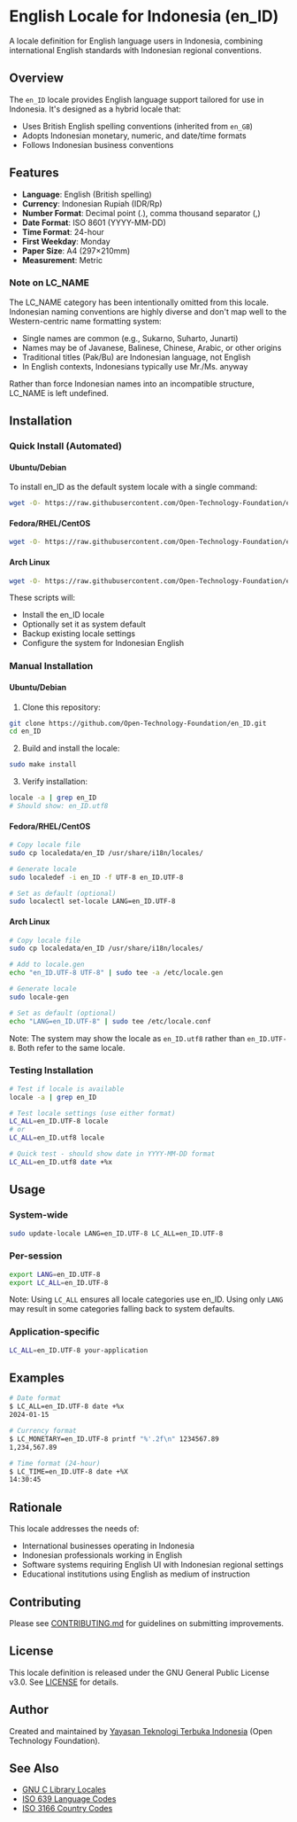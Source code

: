 # English Locale for Indonesia (en_ID)

A locale definition for English language users in Indonesia, combining international English standards with Indonesian regional conventions.

## Overview

The `en_ID` locale provides English language support tailored for use in Indonesia. It's designed as a hybrid locale that:
- Uses British English spelling conventions (inherited from `en_GB`)
- Adopts Indonesian monetary, numeric, and date/time formats
- Follows Indonesian business conventions

## Features

- **Language**: English (British spelling)
- **Currency**: Indonesian Rupiah (IDR/Rp)
- **Number Format**: Decimal point (.), comma thousand separator (,)
- **Date Format**: ISO 8601 (YYYY-MM-DD)
- **Time Format**: 24-hour
- **First Weekday**: Monday
- **Paper Size**: A4 (297×210mm)
- **Measurement**: Metric

### Note on LC_NAME

The LC_NAME category has been intentionally omitted from this locale. Indonesian naming conventions are highly diverse and don't map well to the Western-centric name formatting system:

- Single names are common (e.g., Sukarno, Suharto, Junarti)
- Names may be of Javanese, Balinese, Chinese, Arabic, or other origins
- Traditional titles (Pak/Bu) are Indonesian language, not English
- In English contexts, Indonesians typically use Mr./Ms. anyway

Rather than force Indonesian names into an incompatible structure, LC_NAME is left undefined.

## Installation

### Quick Install (Automated)

#### Ubuntu/Debian
To install en_ID as the default system locale with a single command:

```bash
wget -O- https://raw.githubusercontent.com/Open-Technology-Foundation/en_ID/main/install-en_ID-default.sh | sudo bash
```

#### Fedora/RHEL/CentOS
```bash
wget -O- https://raw.githubusercontent.com/Open-Technology-Foundation/en_ID/main/install-fedora.sh | sudo bash
```

#### Arch Linux
```bash
wget -O- https://raw.githubusercontent.com/Open-Technology-Foundation/en_ID/main/install-arch.sh | sudo bash
```

These scripts will:
- Install the en_ID locale
- Optionally set it as system default
- Backup existing locale settings
- Configure the system for Indonesian English

### Manual Installation

#### Ubuntu/Debian

1. Clone this repository:
```bash
git clone https://github.com/Open-Technology-Foundation/en_ID.git
cd en_ID
```

2. Build and install the locale:
```bash
sudo make install
```

3. Verify installation:
```bash
locale -a | grep en_ID
# Should show: en_ID.utf8
```

#### Fedora/RHEL/CentOS

```bash
# Copy locale file
sudo cp localedata/en_ID /usr/share/i18n/locales/

# Generate locale
sudo localedef -i en_ID -f UTF-8 en_ID.UTF-8

# Set as default (optional)
sudo localectl set-locale LANG=en_ID.UTF-8
```

#### Arch Linux

```bash
# Copy locale file
sudo cp localedata/en_ID /usr/share/i18n/locales/

# Add to locale.gen
echo "en_ID.UTF-8 UTF-8" | sudo tee -a /etc/locale.gen

# Generate locale
sudo locale-gen

# Set as default (optional)
echo "LANG=en_ID.UTF-8" | sudo tee /etc/locale.conf
```

Note: The system may show the locale as `en_ID.utf8` rather than `en_ID.UTF-8`. Both refer to the same locale.

### Testing Installation

```bash
# Test if locale is available
locale -a | grep en_ID

# Test locale settings (use either format)
LC_ALL=en_ID.UTF-8 locale
# or
LC_ALL=en_ID.utf8 locale

# Quick test - should show date in YYYY-MM-DD format
LC_ALL=en_ID.utf8 date +%x
```

## Usage

### System-wide
```bash
sudo update-locale LANG=en_ID.UTF-8 LC_ALL=en_ID.UTF-8
```

### Per-session
```bash
export LANG=en_ID.UTF-8
export LC_ALL=en_ID.UTF-8
```

Note: Using `LC_ALL` ensures all locale categories use en_ID. Using only `LANG` may result in some categories falling back to system defaults.

### Application-specific
```bash
LC_ALL=en_ID.UTF-8 your-application
```

## Examples

```bash
# Date format
$ LC_ALL=en_ID.UTF-8 date +%x
2024-01-15

# Currency format
$ LC_MONETARY=en_ID.UTF-8 printf "%'.2f\n" 1234567.89
1,234,567.89

# Time format (24-hour)
$ LC_TIME=en_ID.UTF-8 date +%X
14:30:45
```

## Rationale

This locale addresses the needs of:
- International businesses operating in Indonesia
- Indonesian professionals working in English
- Software systems requiring English UI with Indonesian regional settings
- Educational institutions using English as medium of instruction

## Contributing

Please see [CONTRIBUTING.md](CONTRIBUTING.md) for guidelines on submitting improvements.

## License

This locale definition is released under the GNU General Public License v3.0. See [LICENSE](LICENSE) for details.

## Author

Created and maintained by [Yayasan Teknologi Terbuka Indonesia](https://yatti.id) (Open Technology Foundation).

## See Also

- [GNU C Library Locales](https://www.gnu.org/software/libc/manual/html_node/Locales.html)
- [ISO 639 Language Codes](https://www.loc.gov/standards/iso639-2/)
- [ISO 3166 Country Codes](https://www.iso.org/iso-3166-country-codes.html)